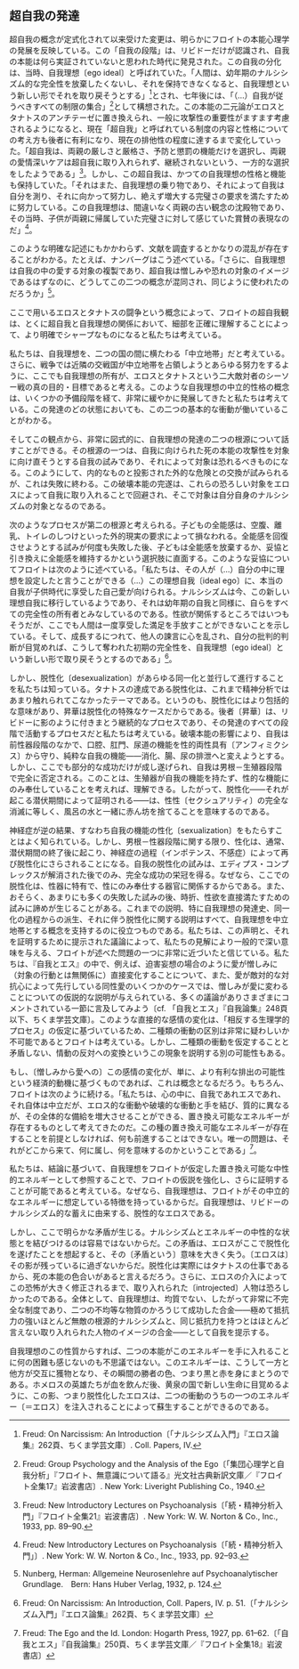 ## 超自我の発達
<!-- THE DEVELOPMENT OF THE SUPEREGO -->

超自我の概念が定式化されて以来受けた変更は、明らかにフロイトの本能心理学の発展を反映している。この「自我の段階」は、リビドーだけが認識され、自我の本能は何ら実証されていないと思われた時代に発見された。この自我の分化は、当時、自我理想〔ego ideal〕と呼ばれていた。「人間は、幼年期のナルシシズム的な完全性を放棄したくないし、それを保持できなくなると、自我理想という新しい形でそれを取り戻そうとする」[^5]とされ、七年後には、「（…）自我が従うべきすべての制限の集合」[^6]として構想された。この本能の二元論がエロスとタナトスのアンチテーゼに置き換えられ、一般に攻撃性の重要性がますます考慮されるようになると、現在「超自我」と呼ばれている制度の内容と性格についての考え方も後者に有利になり、現在の排他性の程度に達するまで変化していった。「超自我は、両親の厳しさと厳格さ、予防と懲罰の機能だけを選択し、両親の愛情深いケアは超自我に取り入れられず、継続されないという、一方的な選択をしたようである」[^7]。しかし、この超自我は、かつての自我理想の性格と機能も保持していた。「それはまた、自我理想の乗り物であり、それによって自我は自分を測り、それに向かって努力し、絶えず増大する完璧さの要求を満たすために努力している。この自我理想は、間違いなく両親の古い観念の沈殿物であり、その当時、子供が両親に帰属していた完璧さに対して感じていた賞賛の表現なのだ」[^8]。
<!-- The modifications which the concept of the superego has undergone since its formulation clearly mirror the development of the freudian instinct psychology. This 'stage of the ego' was discovered at a time when the libido alone was recognized, and the ego instincts seemed in no way demonstrable. This differentiation in the ego was then called the ego ideal: 'Man does not want to forgo the narcissistic completeness of childhood, and when he cannot hold on to it … he tries to regain it in the new form of the ego ideal.'5 Seven years later it was conceived of as '… the sum of all the restrictions to which the ego is supposed to submit'.6 Following replacement of this instinct dualism by the antithesis of Eros and Thanatos, and to the extent to which in general the importance of aggression was increasingly taken into account, there occurred a shift, in favor of the latter, in the conception of the content and character of the institution now called superego, till the current degree of exclusiveness was reached: 'The superego seems to have made a one-sided selection, to have chosen only the harshness and severity of the parents, their preventive and punitive functions, while their loving care is not taken up and continued by it'.7 This superego, however, retained also the character and the function of the former ego ideal: 'It is also the vehicle of the ego ideal, by which the ego measures itself, toward which it strives, and whose demands for everincreasing perfection it is always striving to fulfil. No doubt this ego ideal is a precipitation of the old idea of the parents, an expression of the admiration 8 which the child felt for the perfection which it at that time ascribed to them.' -->

[^5]: Freud: On Narcissism: An Introduction〔「ナルシシズム入門」『エロス論集』262頁、ちくま学芸文庫〕. Coll. Papers, IV.
[^6]: Freud: Group Psychology and the Analysis of the Ego〔「集団心理学と自我分析」『フロイト、無意識について語る』光文社古典新訳文庫／『フロイト全集17』岩波書店〕. New York: Liveright Publishing Co., 1940.
[^7]: Freud: New Introductory Lectures on Psychoanalysis〔「続・精神分析入門」『フロイト全集21』岩波書店〕. New York: W. W. Norton & Co., Inc., 1933, pp. 89–90.
[^8]: Freud: New Introductory Lectures on Psychoanalysis〔「続・精神分析入門」〕. New York: W. W. Norton & Co., Inc., 1933, pp. 92–93.

このような明確な記述にもかかわらず、文献を調査するとかなりの混乱が存在することがわかる。たとえば、ナンバーグはこう述べている。「さらに、自我理想は自我の中の愛する対象の複製であり、超自我は憎しみや恐れの対象のイメージであるはずなのに、どうしてこの二つの概念が混同され、同じように使われたのだろうか」[^9]。
<!-- Despite these definite statements, there exists considerable confusion, as a survey of the literature shows. Nunberg, for example, states: 'If, furthermore, the ego ideal is supposed to be a replica of the loved objects in the ego, and the superego an image of the hated and feared objects, how is it that these two 9 concepts were confused, and used interchangeably?' -->

[^9]: Nunberg, Herman: Allgemeine Neurosenlehre auf Psychoanalytischer Grundlage.　Bern: Hans Huber Verlag, 1932, p. 124.

ここで用いるエロスとタナトスの闘争という概念によって、フロイトの超自我観は、とくに超自我と自我理想の関係において、細部を正確に理解することによって、より明確でシャープなものになると私たちは考えている。
<!-- We believe that, with the concept of the struggle between Eros and Thanatos which we here use, Freud's view of the superego will gain in clarity and sharpness by a precise understanding of details, especially in the relationship between superego and ego ideal. -->

私たちは、自我理想を、二つの国の間に横たわる「中立地帯」だと考えている。さらに、戦争では近隣の交戦国が中立地帯を占領しようとあらゆる努力をするように、ここでも自我理想の所有が、エロスとタナトスという二大敵対者のシーソー戦の真の目的・目標であると考える。このような自我理想の中立的性格の概念は、いくつかの予備段階を経て、非常に緩やかに発展してきたと私たちは考えている。この発達のどの状態においても、この二つの基本的な衝動が働いていることがわかる。
<!-- We conceive the ego ideal to be a 'neutral zone', lying between two countries. We believe further that, just as in war every effort is made by neighboring belligerents to occupy at the outset any neutral strip of land, here too the possession of the ego ideal is the real goal and object of the seesaw struggle between the two great opponents, Eros and Thanatos. This conception of the neutral character of the ego ideal is, in our view, a very gradual development, traversing a number of preliminary stages. In every state of this development we find the two basic drives to be at work, and from this point of view one may, very schematically, speak of two roots of ego ideal development. One of these consists of the attempt of the ego to redirect upon objects the aggression of the death instinct, which is aimed against the ego, whereby these objects become something to be feared. There is thus an attempted exchange of an inner for a projected external danger which, however, miscarries. This consummation of the instinct of destruction is parried by Eros by the incorporation of these fearsome objects into the ego, where they become the subject of one's own narcissism. -->

そしてこの観点から、非常に図式的に、自我理想の発達の二つの根源について話すことができる。その根源の一つは、自我に向けられた死の本能の攻撃性を対象に向け直そうとする自我の試みであり、それによって対象は恐れるべきものになる。このようにして、内的なものと投影された外的な危険との交換が試みられるが、これは失敗に終わる。この破壊本能の完遂は、これらの恐ろしい対象をエロスによって自我に取り入れることで回避され、そこで対象は自分自身のナルシシズムの対象となるのである。
<!-- , and from this point of view one may, very schematically, speak of two roots of ego ideal development. One of these consists of the attempt of the ego to redirect upon objects the aggression of the death instinct, which is aimed against the ego, whereby these objects become something to be feared. There is thus an attempted exchange of an inner for a projected external danger which, however, miscarries. This consummation of the instinct of destruction is parried by Eros by the incorporation of these fearsome objects into the ego, where they become the subject of one's own narcissism. -->

次のようなプロセスが第二の根源と考えられる。子どもの全能感は、空腹、離乳、トイレのしつけといった外的現実の要求によって損なわれる。全能感を回復させようとする試みが何度も失敗した後、子どもは全能感を放棄するか、妥協と引き換えに全能感を維持するかという選択肢に直面する。このような妥協についてフロイトは次のように述べている。「私たちは、その人が（…）自分の中に理想を設定したと言うことができる（…）この理想自我〔ideal ego〕に、本当の自我が子供時代に享受した自己愛が向けられる。ナルシシズムは今、この新しい理想自我に移行しているようであり、それは幼年期の自我と同様に、自らをすべての完全性の所有者とみなしているのである。性欲が関係するところではいつもそうだが、ここでも人間は一度享受した満足を手放すことができないことを示している。そして、成長するにつれて、他人の諫言に心を乱され、自分の批判的判断が目覚めれば、こうして奪われた初期の完全性を、自我理想〔ego ideal〕という新しい形で取り戻そうとするのである」[^10]。
<!-- The following process may be regarded as the second root. The child's feeling of omnipotence is undermined by the demands of external reality, such as hunger, weaning, toilet training. After a series of unsuccessful attempts to restore its feeling of omnipotence, the child is faced with the alternative of relinquishing it or of maintaining it at the price of a compromise. Such a compromise is described by Freud: 'We may say that the one … has set up an ideal in himself… To this ideal ego is now directed the self-love which the real ego enjoyed in childhood. The narcissism seems to be now displaced on to this new ideal ego, which, like the infantile ego, deems itself the possessor of all perfections. As always where the libido is concerned, here again man has shown himself incapable of giving up a gratification he has once enjoyed. He is not willing to forgo his narcissistic perfection in his childhood; and if, as he develops, he is disturbed by the admonitions of others and his own critical judgment is awakened, he seeks to recover the early perfection, thus wrested 10 from him, in the new form of an ego ideal.' -->

[^10]: Freud: On Narcissism: An Introduction, Coll. Papers, IV. p. 51.〔「ナルシシズム入門」『エロス論集』262頁、ちくま学芸文庫〕

しかし、脱性化〔desexualization〕があらゆる同一化と並行して進行することを私たちは知っている。タナトスの達成である脱性化は、これまで精神分析ではあまり触れられてこなかったテーマである。というのも、脱性化にはより包括的な意味があり、昇華は脱性化の特殊なケースだからである。後者〔昇華〕は、リビドーに影のように付きまとう継続的なプロセスであり、その発達のすべての段階で活動するプロセスだと私たちは考えている。破壊本能の影響により、自我は前性器段階<!-- pregenital stages -->のなかで、口腔、肛門、尿道の機能を性的両性具有〔アンフィミクシス〕から守り、純粋な自我の機能——消化、腸、尿の排泄へと変えようとする。しかし、ここでも部分的な成功だけが成し遂げられ、自我は男根－生殖器段階で完全に否定される。このことは、生殖器が自我の機能を持たず、性的な機能にのみ奉仕していることを考えれば、理解できる。したがって、脱性化——それが起こる潜伏期間によって証明される——は、性性〔セクシュアリティ〕の完全な消滅に等しく、風呂の水と一緒に赤ん坊を捨てることを意味するのである。
<!-- We know, however, that desexualization runs parallel with every identification. Desexualization, which is the achievement of Thanatos, is a subject hitherto little touched upon by psychoanalysis. Desexualization is commonly considered equivalent to sublimation—incorrectly so, in our opinion, because desexualization is more inclusive, and sublimation a special case of desexualization. The latter we imagine as a continual process, following the libido like its shadow, a process active in all stages of its development. Under the influence of the destructive instinct, the ego tries in the pregenital stages to preserve the oral, anal, and urethral functions from sexual amphimixis, and to change them into pure ego functions—ingestion, intestinal and urinary excretions. Even here, as we know, only a partial success is attained, one completely denied the ego in the phallic-genital stage. This is comprehensible when we reflect that the genital does not possess any ego function and only serves the sexual one. Thus desexualization—as is proven by the latent period in which it happens—would equal an extinction of sexuality altogether, would mean throwing out the baby with the bath water. -->

神経症が逆の結果、すなわち自我の機能の性化〔sexualization〕をもたらすことはよく知られている。しかし、男根－性器段階に関する限り、性化は、通常、潜伏期間の終了後に起こり、神経症の過程（インポテンス、不感症）によって再び脱性化にさらされることになる。自我の脱性化の試みは、エディプス・コンプレックスが解消された後でのみ、完全な成功の栄冠を得る。なぜなら、ここでの脱性化は、性器に特有で、性にのみ奉仕する器官に関係するからである。また、おそらく、あまりにも多くの失敗した試みの後、時折、性欲を直接満たすための試みに諦めが生じることがある。これまでの説明、特に自我理想の発達史、同一化の過程からの派生、それに伴う脱性化に関する説明はすべて、自我理想を中立地帯とする概念を支持するのに役立つものである。私たちは、この声明と、それを証明するために提示された議論によって、私たちの見解により一般的で深い意味を与える、フロイトが述べた問題の一つに非常に近づいたと信じている。私たちは、『自我とエス』の中で、例えば、迫害妄想の場合のように愛が憎しみに（対象の行動とは無関係に）直接変化することについて、また、愛が敵対的な対抗心によって先行している同性愛のいくつかのケースでは、憎しみが愛に変わることについての仮説的な説明が与えられている、多くの議論がありさまざまにコメントされている一節に言及してみよう〔cf. 「自我とエス」『自我論集』248頁以下、ちくま学芸文庫〕。このような直接的な感情の変化は、「相反する生理学的プロセス」の仮定に基づいているため、二種類の衝動の区別は非常に疑わしいか不可能であるとフロイトは考えている。しかし、二種類の衝動を仮定することと矛盾しない、情動の反対への変換というこの現象を説明する別の可能性もある。
<!-- It is well known that neurosis leads to the opposite result: the sexualization of the functions of the ego. But as far as the phallic-genital phase is concerned, sexualization, usually occurring after the termination of the latent period, is subjected to a renewed desexualization by the neurotic process (impotence, frigidity). The ego's attempts at desexualization are crowned with complete success only after the resolution of the Oedipus complex because desexualization here concerns the organ specific to, and exclusively serving, sexuality; also perhaps after so many unsuccessful attempts, an occasional resigned giving-over of attempts to satisfy the libido directly may supervene. All the preceding explanations, especially with reference to the developmental history of the ego ideal, its derivation from the process of identification, and the attendant desexualization, serve to support the conception of the ego ideal as a neutral zone. We believe that with this statement, and with the arguments set forth to prove it, we have come very close to one of the problems stated by Freud which gives a more general and deeper meaning to our views. stated by Freud which gives a more general and deeper meaning to our views. We refer to that much discussed and variously commented upon passage in The Ego and the Id, in which there is given a hypothetical explanation of the direct change (independent of the behavior of the object) of love into hate, as, for example, in cases of paranoia persecutoria; also of hate into love in some cases of homosexuality in which love was preceded by hostile rivalry. Such a direct change of affect, Freud believes, makes the differentiation of the two kinds of drive very questionable or impossible, since this change is based on the assumption of 'contrary physiological processes'. There is, however, also another possibility of explaining this phenomenon of the transformation of affect into its opposite which does not contradict postulating two kinds of drive. -->

もし、〔憎しみから愛への〕この感情の変化が、単に、より有利な排出の可能性という経済的動機に基づくものであれば、これは概念となるだろう。もちろん、フロイトは次のように続ける。「私たちは、心の中に、自我であれエスであれ、それ自体は中立だが、エロス的な衝動や破壊的な衝動と手を結び、質的に異なるが、その全体的な備給を増大させることができる、置き換え可能なエネルギーが存在するものとして考えてきたのだ。この種の置き換え可能なエネルギーが存在することを前提としなければ、何も前進することはできない。唯一の問題は、それがどこから来て、何に属し、何を意味するのかということである」[^11]。
<!-- This would be the concept if this change of affect were based merely on the economic motive of a more favorable possibility of discharge. Of course, Freud continues, this hypothesis is based merely upon the assumption: 'We have reckoned as though there existed in the mind—whether in the ego or in the id —a displaceable energy, which is in itself neutral, but is able to join forces either with an erotic or with a destructive impulse, differing qualitatively as they do, and augment its total cathexis. Without assuming the existence of a displaceable energy of this kind we can make no headway. The only question is 11 where it comes from, what it belongs to, and what it signifies.' -->

[^11]: Freud: The Ego and the Id. London: Hogarth Press, 1927, pp. 61–62.〔「自我とエス」『自我論集』250頁、ちくま学芸文庫／『フロイト全集18』岩波書店〕

私たちは、結論に基づいて、自我理想をフロイトが仮定した置き換え可能な中性的エネルギーとして参照することで、フロイトの仮説を強化し、さらに証明することが可能であると考えている。なぜなら、自我理想は、フロイトがその中立的なエネルギーに想定している特徴を持っているからだ。自我理想は、リビドーのナルシシズム的な蓄えに由来する、脱性的なエロスである。
<!-- We believe it possible to strengthen Freud's hypothesis, to lend it added proof, by referring—on the basis of our conclusions—to the ego ideal as that displaceable neutral energy postulated by Freud. This is the less contradictory because the ego ideal has those characteristics which Freud presupposes for that neutral energy: it stems from the narcissistic reserves of the libido, and is desexualized Eros. -->

しかし、ここで明らかな矛盾が生じる。ナルシシズムとエネルギーの中性的な状態とを結びつけるのは容易ではないからだ。この矛盾は、エロスがここで脱性化を遂げたことを想起すると、その〔矛盾という〕意味を大きく失う。〔エロスは〕その影が残っているに過ぎないからだ。脱性化は実際にはタナトスの仕事であるから、死の本能の色合いがあると言えるだろう。さらに、エロスの介入によってこの恐怖が大きく修正されるまで、取り入れられた〔introjected〕人物は恐ろしかったのである。全体として、自我理想は、均質でない、したがって非常に不完全な制度であり、二つの不均等な物質のかろうじて成功した合金——極めて抵抗力の強いほとんど無敵の根源的ナルシシズムと、同じ抵抗力を持つとはほとんど言えない取り入れられた人物のイメージの合金——として自我を提示する。
<!-- Here, however, arises an apparent contradiction; for it is not easy to join narcissism with a neutral state of energy. This contradiction loses much of its point when one remembers that Eros has here undergone desexualization. Little more than its shadow remains. One might say that there is about it a tincture of the death instinct, since desexualization is, in fact, the work of Thanatos; furthermore, the introjected persons were fearsome till the intervention of Eros, which greatly modified this fear. All in all, the ego ideal presents itself as an unhomogeneous, and hence very incomplete institution, a barely successful alloy of two unequal substances—of the extremely resistant, almost invincible original narcissism with the images of the introjected persons to whom one cannot attribute nearly the same resistance. -->

自我理想のこの性質からすれば、二つの本能がこのエネルギーを手に入れることに何の困難も感じないのも不思議ではない。このエネルギーは、こうして一方と他方が交互に獲物となり、その瞬間の勝者の色、つまり黒と赤を身にまとうのである。ホメロスの英雄たちが血を飲んだ後、黄泉の国で新しい生命に目覚めるように、この影、つまり脱性化したエロスは、二つの衝動のうちの一つのエネルギー〔＝エロス〕を注入されることによって蘇生することができるのである。
<!-- Little wonder, in view of this nature of the ego ideal, that the two instincts have no difficulty in taking possession of this energy which thus becomes the alternating prey of now the one, now the other, and then wearing the colorsone thinks of black and red—of the victor of the moment. Like Homer's heroes who wake to new life in Hades after they have drunk blood, so can this shadow, the desexualized Eros, be revived through the infusion of the energy of one of the two drives. -->
